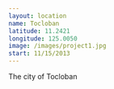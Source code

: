 ```yaml
---
layout: location
name: Tocloban
latitude: 11.2421
longitude: 125.0050
image: /images/project1.jpg
start: 11/15/2013
---
```


The city of Tocloban